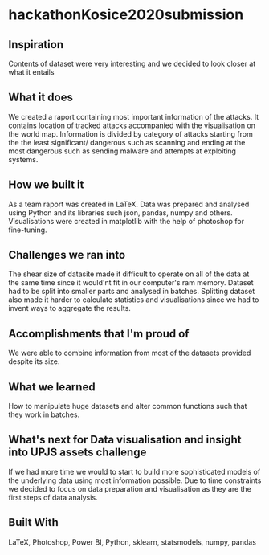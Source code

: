 # hackathonKosice2020submission
## Inspiration
Contents of dataset were very interesting and we decided to look closer at what it entails
## What it does
We created a raport containing most important information of the attacks. It contains location of tracked attacks accompanied with the visualisation on the world map. Information is divided by category of attacks starting from the the least significant/ dangerous such as scanning and ending at the most dangerous such as sending malware and attempts at exploiting systems.
## How we built it
As a team raport was created in LaTeX. Data was prepared and analysed using Python and its libraries such json, pandas, numpy and others. Visualisations were created in matplotlib with the help of photoshop for fine-tuning.
## Challenges we ran into
The shear size of datasite made it difficult to operate on all of the data at the same time since it would'nt fit in our computer's ram memory. Dataset had to be split into smaller parts and analysed in batches. Splitting dataset also made it harder to calculate statistics and visualisations since we had to invent ways to aggregate the results.
## Accomplishments that I'm proud of
We were able to combine information from most of the datasets provided despite its size.
## What we learned
How to manipulate huge datasets and alter common functions such that they work in batches.
## What's next for Data visualisation and insight into UPJS assets challenge
If we had more time we would to start to build more sophisticated models of the underlying data using most information possible. Due to time constraints we decided to focus on data preparation and visualisation as they are the first steps of data analysis.
## Built With
LaTeX, Photoshop, Power BI, Python, sklearn, statsmodels, numpy, pandas
